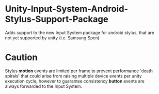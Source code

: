 # Unity-Input-System-Android-Stylus-Support-Package

Adds support to the new Input System package for android stylus, that are not yet supported by unity (i.e. Samsung Spen)
# Caution
Stylus **motion** events are limited per frame to prevent performance 'death spirals' that could arise from raising multiple device events per unity execution cycle, however to guarantee consistency **button** events are always forwarded to the Input System.
